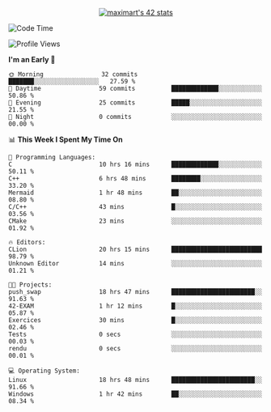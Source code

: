 <p align="center">
<a href="https://github.com/oakoudad/badge42"><img src="https://badge.mediaplus.ma/greenbinary/maximart?1337Badge=off&UM6P=off" alt="maximart's 42 stats" /></a>
</p>

<!--START_SECTION:waka-->
![Code Time](http://img.shields.io/badge/Code%20Time-18%20hrs%2048%20mins-blue)

![Profile Views](http://img.shields.io/badge/Profile%20Views-78-blue)

**I'm an Early 🐤** 

```text
🌞 Morning                32 commits          ███████░░░░░░░░░░░░░░░░░░   27.59 % 
🌆 Daytime                59 commits          █████████████░░░░░░░░░░░░   50.86 % 
🌃 Evening                25 commits          █████░░░░░░░░░░░░░░░░░░░░   21.55 % 
🌙 Night                  0 commits           ░░░░░░░░░░░░░░░░░░░░░░░░░   00.00 % 
```


📊 **This Week I Spent My Time On** 

```text
💬 Programming Languages: 
C                        10 hrs 16 mins      █████████████░░░░░░░░░░░░   50.11 % 
C++                      6 hrs 48 mins       ████████░░░░░░░░░░░░░░░░░   33.20 % 
Mermaid                  1 hr 48 mins        ██░░░░░░░░░░░░░░░░░░░░░░░   08.80 % 
C/C++                    43 mins             █░░░░░░░░░░░░░░░░░░░░░░░░   03.56 % 
CMake                    23 mins             ░░░░░░░░░░░░░░░░░░░░░░░░░   01.92 % 

🔥 Editors: 
CLion                    20 hrs 15 mins      █████████████████████████   98.79 % 
Unknown Editor           14 mins             ░░░░░░░░░░░░░░░░░░░░░░░░░   01.21 % 

🐱‍💻 Projects: 
push_swap                18 hrs 47 mins      ███████████████████████░░   91.63 % 
42-EXAM                  1 hr 12 mins        █░░░░░░░░░░░░░░░░░░░░░░░░   05.87 % 
Exercices                30 mins             █░░░░░░░░░░░░░░░░░░░░░░░░   02.46 % 
Tests                    0 secs              ░░░░░░░░░░░░░░░░░░░░░░░░░   00.03 % 
rendu                    0 secs              ░░░░░░░░░░░░░░░░░░░░░░░░░   00.01 % 

💻 Operating System: 
Linux                    18 hrs 48 mins      ███████████████████████░░   91.66 % 
Windows                  1 hr 42 mins        ██░░░░░░░░░░░░░░░░░░░░░░░   08.34 % 
```


<!--END_SECTION:waka-->
